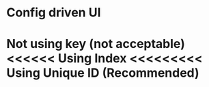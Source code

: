 # Config driven UI

# Not using key (not acceptable) <<<<<< Using Index <<<<<<<<< Using Unique ID (Recommended)
